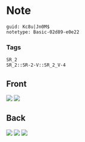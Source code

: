# Note
```
guid: Kc8u|Jn0M$
notetype: Basic-02d89-e0e22
```

### Tags
```
SR_2
SR_2::SR-2-V::SR_2_V-4
```

## Front
<img src="paste-284a7469975d493fbfc4068137a6bb3cae54ecdf.jpg">
<img src="paste-6576c3abc2010f365f248e029e6ab6613849511d.jpg">

## Back
<img src="paste-4d75fab53a5377e7d1ba1f1ef6f91d2119e7115c.jpg">
<img src="paste-83b50993735f7bddd8a40fa573608cb695815a88.jpg">
<img src="paste-fde3aec5fe2a356a187480874b4d4c6ed99ab7cc.jpg">
